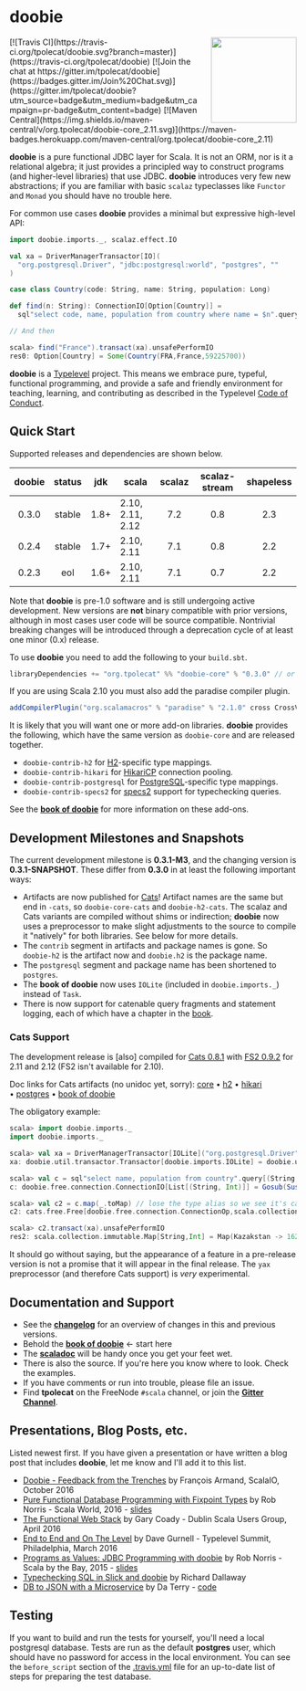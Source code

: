 # doobie

<img align="right" src="https://cdn.rawgit.com/tpolecat/doobie/series/0.3.x/doobie_logo.svg" height="150px" style="padding-left: 20px"/>
[![Travis CI](https://travis-ci.org/tpolecat/doobie.svg?branch=master)](https://travis-ci.org/tpolecat/doobie)
[![Join the chat at https://gitter.im/tpolecat/doobie](https://badges.gitter.im/Join%20Chat.svg)](https://gitter.im/tpolecat/doobie?utm_source=badge&utm_medium=badge&utm_campaign=pr-badge&utm_content=badge)
[![Maven Central](https://img.shields.io/maven-central/v/org.tpolecat/doobie-core_2.11.svg)](https://maven-badges.herokuapp.com/maven-central/org.tpolecat/doobie-core_2.11)

**doobie** is a pure functional JDBC layer for Scala. It is not an ORM, nor is it a relational algebra; it just provides a principled way to construct programs (and higher-level libraries) that use JDBC. **doobie** introduces very few new abstractions; if you are familiar with basic `scalaz` typeclasses like `Functor` and `Monad` you should have no trouble here.

For common use cases **doobie** provides a minimal but expressive high-level API:

```scala
import doobie.imports._, scalaz.effect.IO

val xa = DriverManagerTransactor[IO](
  "org.postgresql.Driver", "jdbc:postgresql:world", "postgres", ""
)

case class Country(code: String, name: String, population: Long)

def find(n: String): ConnectionIO[Option[Country]] =
  sql"select code, name, population from country where name = $n".query[Country].option

// And then

scala> find("France").transact(xa).unsafePerformIO
res0: Option[Country] = Some(Country(FRA,France,59225700))
```

**doobie** is a [Typelevel](http://typelevel.org/) project. This means we embrace pure, typeful, functional programming, and provide a safe and friendly environment for teaching, learning, and contributing as described in the Typelevel [Code of Conduct](http://typelevel.org/conduct.html).

## Quick Start

Supported releases and dependencies are shown below.

| doobie | status |  jdk | scala            | scalaz | scalaz-stream | shapeless |
|:------:|:------:|:----:|------------------|:------:|:-------------:|:---------:|
|  0.3.0 | stable | 1.8+ | 2.10, 2.11, 2.12 |   7.2  |      0.8      |    2.3    |
|  0.2.4 | stable | 1.7+ | 2.10, 2.11       |   7.1  |      0.8      |    2.2    |
|  0.2.3 |   eol  | 1.6+ | 2.10, 2.11       |   7.1  |      0.7      |    2.2    |

Note that **doobie** is pre-1.0 software and is still undergoing active development. New versions are **not** binary compatible with prior versions, although in most cases user code will be source compatible. Nontrivial breaking changes will be introduced through a deprecation cycle of at least one minor (0.x) release.

To use **doobie** you need to add the following to your `build.sbt`.

```scala
libraryDependencies += "org.tpolecat" %% "doobie-core" % "0.3.0" // or any supported release above
```

If you are using Scala 2.10 you must also add the paradise compiler plugin.

```scala
addCompilerPlugin("org.scalamacros" % "paradise" % "2.1.0" cross CrossVersion.full)
```

It is likely that you will want one or more add-on libraries. **doobie** provides the following, which have the same version as `doobie-core` and are released together.

* `doobie-contrib-h2` for [H2](http://www.h2database.com/html/main.html)-specific type mappings.
* `doobie-contrib-hikari` for [HikariCP](https://github.com/brettwooldridge/HikariCP) connection pooling.
* `doobie-contrib-postgresql` for [PostgreSQL](http://postgresql.org)-specific type mappings.
* `doobie-contrib-specs2` for [specs2](http://etorreborre.github.io/specs2/) support for typechecking queries.

See the [**book of doobie**](http://tpolecat.github.io/doobie-0.3.0/00-index.html) for more information on these add-ons.

## Development Milestones and Snapshots

The current development milestone is **0.3.1-M3**, and the changing version is **0.3.1-SNAPSHOT**. These differ from **0.3.0** in at least the following important ways:

- Artifacts are now published for [Cats](http://typelevel.org/cats/)! Artifact names are the same but end in `-cats`, so `doobie-core-cats` and `doobie-h2-cats`. The scalaz and Cats variants are compiled without shims or indirection; **doobie** now uses a preprocessor to make slight adjustments to the source to compile it "natively" for both libraries. See below for more details.
- The `contrib` segment in artifacts and package names is gone. So `doobie-h2` is the artifact now and `doobie.h2` is the package name.
- The `postgresql` segment and package name has been shortened to `postgres`.
- The **book of doobie** now uses `IOLite` (included in `doobie.imports._`) instead of `Task`.
- There is now support for catenable query fragments and statement logging, each of which have a chapter in the [book](http://tpolecat.github.io/doobie-scalaz-0.3.1-SNAPSHOT/00-index.html).

### Cats Support

The development release is [also] compiled for [Cats 0.8.1](http://typelevel.org/cats/) with [FS2 0.9.2](https://github.com/functional-streams-for-scala/fs2) for 2.11 and 2.12 (FS2 isn't available for 2.10).

Doc links for Cats artifacts (no unidoc yet, sorry):
[core](https://oss.sonatype.org/service/local/repositories/snapshots/archive/org/tpolecat/doobie-core_2.11/0.3.1-SNAPSHOT/doobie-core_2.11-0.3.1-SNAPSHOT-javadoc.jar/!/index.html)
• [h2](https://oss.sonatype.org/service/local/repositories/snapshots/archive/org/tpolecat/doobie-h2_2.11/0.3.1-SNAPSHOT/doobie-h2_2.11-0.3.1-SNAPSHOT-javadoc.jar/!/index.html)
• [hikari](https://oss.sonatype.org/service/local/repositories/snapshots/archive/org/tpolecat/doobie-hikari_2.11/0.3.1-SNAPSHOT/doobie-hikari_2.11-0.3.1-SNAPSHOT-javadoc.jar/!/index.html)
• [postgres](https://oss.sonatype.org/service/local/repositories/snapshots/archive/org/tpolecat/doobie-postgres_2.11/0.3.1-SNAPSHOT/doobie-postgres_2.11-0.3.1-SNAPSHOT-javadoc.jar/!/index.html)
• [book of doobie](http://tpolecat.github.io/doobie-cats-0.3.1-SNAPSHOT/00-index.html)

The obligatory example:

```scala
scala> import doobie.imports._
import doobie.imports._

scala> val xa = DriverManagerTransactor[IOLite]("org.postgresql.Driver", "jdbc:postgresql:world", "postgres", "")
xa: doobie.util.transactor.Transactor[doobie.imports.IOLite] = doobie.util.transactor$DriverManagerTransactor$$anon$2@9ab5c78

scala> val c = sql"select name, population from country".query[(String, Int)].list
c: doobie.free.connection.ConnectionIO[List[(String, Int)]] = Gosub(Suspend(PrepareStatement4(select name, population from country)),<function1>)

scala> val c2 = c.map(_.toMap) // lose the type alias so we see it's cats.free.Free!
c2: cats.free.Free[doobie.free.connection.ConnectionOp,scala.collection.immutable.Map[String,Int]] = Gosub(Gosub(Suspend(PrepareStatement4(select name, population from country)),<function1>),<function1>)

scala> c2.transact(xa).unsafePerformIO
res2: scala.collection.immutable.Map[String,Int] = Map(Kazakstan -> 16223000, Gibraltar -> 25000, Haiti -> 8222000, Grenada -> 94000, Vanuatu -> 190000, Iraq -> 23115000, Poland -> 38653600, East Timor -> 885000, Saint Helena -> 6000, Montserrat -> 11000, Martinique -> 395000, Jordan -> 5083000, Gabon -> 1226000, Netherlands Antilles -> 217000, United States Minor Outlying Islands -> 0, Philippines -> 75967000, Somalia -> 10097000, Madagascar -> 15942000, Andorra -> 78000, Falkland Islands -> 2000, Algeria -> 31471000, Liechtenstein -> 32300, Norfolk Island -> 2000, Yugoslavia -> 10640000, Kiribati -> 83000, Angola -> 12878000, Croatia -> 4473000, Luxembourg -> 435700, Lebanon -> 3282000, United States -> 278357000, Greece -> 10545700, Eritrea -> 3850000, Bhuta...
```

It should go without saying, but the appearance of a feature in a pre-release version is not a promise that it will appear in the final release. The `yax` preprocessor (and therefore Cats support) is *very* experimental.


## Documentation and Support

- See the [**changelog**](https://github.com/tpolecat/doobie/blob/series/0.3.x/CHANGELOG.md#0.3.0) for an overview of changes in this and previous versions.
- Behold the [**book of doobie**](http://tpolecat.github.io/doobie-0.3.0/00-index.html) ← start here
- The [**scaladoc**](http://tpolecat.github.io/doc/doobie/0.3.0/api/index.html) will be handy once you get your feet wet.
- There is also the source. If you're here you know where to look. Check the examples.
- If you have comments or run into trouble, please file an issue.
- Find **tpolecat** on the FreeNode `#scala` channel, or join the [**Gitter Channel**](https://gitter.im/tpolecat/doobie).

## Presentations, Blog Posts, etc.

Listed newest first. If you have given a presentation or have written a blog post that includes **doobie**, let me know and I'll add it to this list.

- [Doobie - Feedback from the Trenches](http://fr.slideshare.net/normation/doobie-feedbacks-from-the-trenches-scalaio-2016) by François Armand, ScalaIO, October 2016
- [Pure Functional Database Programming with Fixpoint Types](https://www.youtube.com/watch?v=7xSfLPD6tiQ) by Rob Norris - Scala World, 2016 - [slides](http://tpolecat.github.io/presentations/sw2016/slides.html#1)
- [The Functional Web Stack](https://t.co/rYH42gs2AU) by Gary Coady - Dublin Scala Users Group, April 2016
- [End to End and On The Level](https://www.youtube.com/watch?v=lMW_yMkxX4Q&list=PL_5uJkfWNxdkQd7FbN1whrTOsJPMgHgLg&index=2) by Dave Gurnell - Typelevel Summit, Philadelphia, March 2016
- [Programs as Values: JDBC Programming with doobie](https://www.youtube.com/watch?v=M5MF6M7FHPo) by Rob Norris - Scala by the Bay, 2015 - [slides](http://tpolecat.github.io/assets/sbtb-slides.pdf)
- [Typechecking SQL in Slick and doobie](http://underscore.io/blog/posts/2015/05/28/typechecking-sql.html) by Richard Dallaway
- [DB to JSON with a Microservice](http://da_terry.bitbucket.org/slides/presentation-scalasyd-functional-jdbc-http/#/) by Da Terry - [code](https://bitbucket.org/da_terry/scalasyd-doobie-http4s)

## Testing

If you want to build and run the tests for yourself, you'll need a local postgresql database. Tests are run as the default **postgres** user, which should have no password for access in the local environment. You can see the `before_script` section of the [.travis.yml](./.travis.yml) file for an up-to-date list of steps for preparing the test database.

